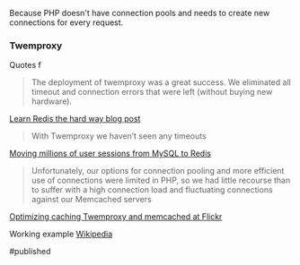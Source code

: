 Because PHP doesn't have connection pools and needs to create new connections for every request.

### Twemproxy

Quotes f

> The deployment of twemproxy was a great success. We eliminated all timeout and connection errors that were left (without buying new hardware).

[Learn Redis the hard way blog post](https://tech.trivago.com/2017/01/25/learn-redis-the-hard-way-in-production/)

> With Twemproxy we haven’t seen any timeouts

[Moving millions of user sessions from MySQL to Redis](https://medium.com/hootsuite-engineering/moving-millions-of-user-sessions-from-mysql-to-redis-ce709a4e93e9)

> Unfortunately, our options for connection pooling and more efficient use of connections were limited in PHP, so we had little recourse than to suffer with a high connection load and fluctuating connections against our Memcached servers

[Optimizing caching Twemproxy and memcached at Flickr](https://code.flickr.net/2015/07/10/optimizing-caching-twemproxy-and-memcached-at-flickr/)

Working example [Wikipedia](https://grafana.wikimedia.org/d/000000216/nutcracker?orgId=1&var-cluster=All&var-pool=All&var-datasource=eqiad%20prometheus%2Fops)

#published 
